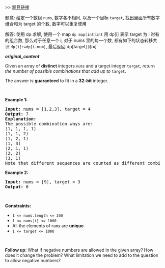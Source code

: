 \>\> [题目链接](https://leetcode.com/explore/featured/card/april-leetcoding-challenge-2021/595/week-3-april-15th-april-21st/3713/)

题意: 给定一个数组 `nums`, 数字各不相同, 以及一个目标 `target`, 找出里面所有数字组合和为 target 的个数, 数字可以重复使用

解答: 使用 dp 求解, 使用一个 map `dp map[int]int` 用 dp[i] 表示 target 为 i 时有的组合数, 那么对于任意一个 i, 对于 nums 里的每一个数, 都有如下的状态转移共识 `dp[i]+=dp[i-num]`, 最后返回 dp[target] 即可

***original_content***

<p>Given an array of <strong>distinct</strong> integers <code>nums</code> and a target integer <code>target</code>, return <em>the number of possible combinations that add up to</em>&nbsp;<code>target</code>.</p>

<p>The answer is <strong>guaranteed</strong> to fit in a <strong>32-bit</strong> integer.</p>

<p>&nbsp;</p>
<p><strong>Example 1:</strong></p>

<pre>
<strong>Input:</strong> nums = [1,2,3], target = 4
<strong>Output:</strong> 7
<strong>Explanation:</strong>
The possible combination ways are:
(1, 1, 1, 1)
(1, 1, 2)
(1, 2, 1)
(1, 3)
(2, 1, 1)
(2, 2)
(3, 1)
Note that different sequences are counted as different combinations.
</pre>

<p><strong>Example 2:</strong></p>

<pre>
<strong>Input:</strong> nums = [9], target = 3
<strong>Output:</strong> 0
</pre>

<p>&nbsp;</p>
<p><strong>Constraints:</strong></p>

<ul>
	<li><code>1 &lt;= nums.length &lt;= 200</code></li>
	<li><code>1 &lt;= nums[i] &lt;= 1000</code></li>
	<li>All the elements of <code>nums</code> are <strong>unique</strong>.</li>
	<li><code>1 &lt;= target &lt;= 1000</code></li>
</ul>

<p>&nbsp;</p>
<p><strong>Follow up:</strong> What if negative numbers are allowed in the given array? How does it change the problem? What limitation we need to add to the question to allow negative numbers?</p>

